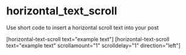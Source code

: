 # horizontal_text_scroll

Use short code to insert a horizontal scroll text into your post

[horizontal-text-scroll text="example text"]
[horizontal-text-scroll text="example text" scrollamount="1" scrolldelay="1" direction="left"]

